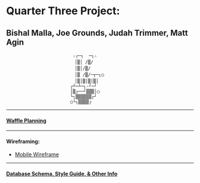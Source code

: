 # Quarter Three Project:
## Bishal Malla, Joe Grounds, Judah Trimmer, Matt Agin

                             ☆┌─┐  ─┐☆
                            　│▒│ /▒/
                            　│▒│/▒/
                            　│▒ /▒/─┬─┐◯
                            　│▒│▒|▒│▒│
                            ┌┴─┴─┐-┘─┘
                            │▒┌──┘▒▒▒│◯
                            └┐▒▒▒▒▒▒┌┘
                            ◯└┐▒▒▒▒┌

----
#### [Waffle Planning](https://waffle.io/magin3191/Q3-Project)

----

#### Wireframing:

- [Mobile Wireframe](https://drive.google.com/file/d/1qocuVNiuIJCKCF7q_7xwZ6es8_wsZhfJ/view?usp=sharing)

----


#### [Database Schema, Style Guide, & Other Info](https://docs.google.com/document/d/1bYRI6MMNl9K2VEzxBEQjXkmxPlpTWe1BTwT4AzBeGMg/edit)

